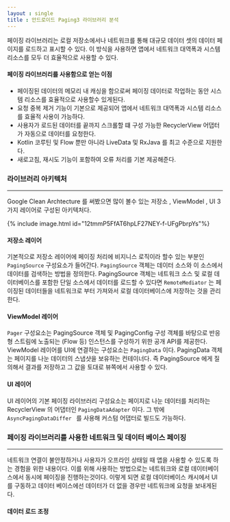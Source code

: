 ```yaml
---
layout : single
title : 안드로이드 Paging3 라이브러리 분석
---
```

페이징 라이브러리는 로컬 저장소에서나 네트워크를 통해 대규모 데이터 셋의 데이터 페이지를 
로드하고 표시할 수 있다. 이 방식을 사용하면 앱에서 네트워크 대역폭과 시스템 리소스를 모두 더 효율적으로
사용할 수 있다.

#### 페이징 라이브러리를 사용함으로 얻는 이점

- 페이징된 데이터의 메모리 내 캐싱을 함으로써 페이징 데이터로 작업하는 동안 시스템 리소스를 효율적으로
사용할수 있게된다.
- 요청 중복 제거 기능이 기본으로 제공되어 앱에서 네트워크 대역폭과 시스템 리소스를 효율적 사용이 가능하다.
- 사용자가 로드된 데이터를 끝까지 스크롤할 떄 구성 가능한 RecyclerView 어댑터가 자동으로 데이터를 요청한다.
- Kotlin 코루틴 및 Flow 뿐만 아니라 LiveData 및 RxJava 를 최고 수준으로 지원한다.
- 새로고침, 재시도 기능이 포함하여 오류 처리를 기본 제공해준다.

### 라이브러리 아키텍처
---
Google Clean Archtecture 를 써봤으면 많이 볼수 있는 저장소 , ViewModel , UI 3가지 레이어로 구성된
아키텍처다. 

{% include image.html id="12tmmP5FfAT6hpLF27NEY-f-UFgPbrpYs"%}

#### 저장소 레이어

기본적으로 저장소 레이어에 페이징 처리에 비지니스 로직이라 할수 있는 부분인 `PagingSource` 구성요소가 들어간다. `PagingSource` 객체는 데이터 소스와 이 소스에서 데이터를 검색하는 방법을 정의한다. PagingSource 객체는 네트워크 소스 및 로컬 데이터베이스를 포함한 단일 소스에서 데이터를 로드할 수 있다면
`RemoteMediator` 는 페이징된 데이터들을 네트워크로 부터 가져와서 로컬 데이터베이스에 저장하는 것을 관리한다. 

#### ViewModel 레이어

`Pager` 구성요소는 PagingSource 객체 및 PagingConfig 구성 객체를 바탕으로 반응형 스트림에 노출되는
(Flow 등) 인스턴스를 구성하기 위한 공개 API를 제공한다.  
ViewModel 레이어를 UI에 연결하는 구성요소는 `PagingData` 이다. PagingData 객체는 페이지를 나눈 데이터의
스냅샷을 보유하는 컨테이너다. 즉 PagingSource 에게 질의해서 결과를 저장하고 그 값을 토대로 뷰쪽에서 사용할 수 있다.

#### UI 레이어

UI 레이어의 기본 페이징 라이브러리 구성요소는 페이지로 나눈 데이터를 처리하는 RecyclerView 의 어댑터인
`PagingDataAdapter` 이다. 그 밖에 `AsyncPagingDataDiffer ` 를 사용해 커스텀 어댑터로 빌드도 가능하다.

### 페이징 라이브러리를 사용한 네트워크 및 데이터 베이스 페이징 
---

네트워크 연결이 불안정하거나 사용자가 오프라인 상태일 때 앱을 사용할 수 있도록 하는 경험을 위한 내용이다.
이를 위해 사용하는 방법으로는 네트워크와 로컬 데이터베이스에서 동시에 페이징을 진행하는것이다. 이렇게 되면
로컬 데이터베이스 캐시에서 UI 를 구동하고 데이터 베이스에선 데이터가 더 없을 경우만 네트워크에 요청을 보내게된다. 

#### 데이터 로드 조정

